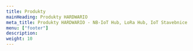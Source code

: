 ```yaml
---
title: Produkty
mainHeading: Produkty HARDWARIO
meta_title: Produkty HARDWARIO - NB-IoT Hub, LoRa Hub, IoT Stavebnice
menu: ["footer"]
description:
weight: 10
---
```

